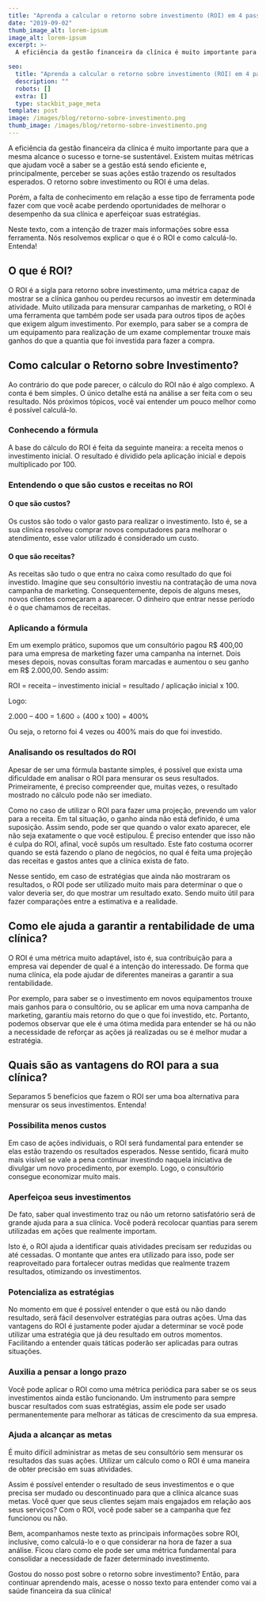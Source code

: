 ```yaml
---
title: "Aprenda a calcular o retorno sobre investimento (ROI) em 4 passos"
date: "2019-09-02"
thumb_image_alt: lorem-ipsum
image_alt: lorem-ipsum
excerpt: >-
  A eficiência da gestão financeira da clínica é muito importante para que a mesma alcance o sucesso e torne-se sustentável. Existem muitas métricas que ajudam você a saber se a gestão está sendo eficiente e, principalmente, perceber se suas ações estão trazendo os resultados esperados. O retorno sobre investimento ou ROI é uma delas.

seo:
  title: "Aprenda a calcular o retorno sobre investimento (ROI) em 4 passos"
  description: ""
  robots: []
  extra: []
  type: stackbit_page_meta
template: post
image: /images/blog/retorno-sobre-investimento.png
thumb_image: /images/blog/retorno-sobre-investimento.png
---
```


A eficiência da gestão financeira da clínica é muito importante para que a mesma alcance o sucesso e torne-se sustentável. Existem muitas métricas que ajudam você a saber se a gestão está sendo eficiente e, principalmente, perceber se suas ações estão trazendo os resultados esperados. O retorno sobre investimento ou ROI é uma delas.

Porém, a falta de conhecimento em relação a esse tipo de ferramenta pode fazer com que você acabe perdendo oportunidades de melhorar o desempenho da sua clínica e aperfeiçoar suas estratégias.

Neste texto, com a intenção de trazer mais informações sobre essa ferramenta. Nós resolvemos explicar o que é o ROI e como calculá-lo. Entenda!

## O que é ROI?

O ROI é a sigla para retorno sobre investimento, uma métrica capaz de mostrar se a clínica ganhou ou perdeu recursos ao investir em determinada atividade. Muito utilizada para mensurar campanhas de marketing, o ROI é uma ferramenta que também pode ser usada para outros tipos de ações que exigem algum investimento. Por exemplo, para saber se a compra de um equipamento para realização de um exame complementar trouxe mais ganhos do que a quantia que foi investida para fazer a compra.

## Como calcular o Retorno sobre Investimento?

Ao contrário do que pode parecer, o cálculo do ROI não é algo complexo. A conta é bem simples. O único detalhe está na análise a ser feita com o seu resultado. Nós próximos tópicos, você vai entender um pouco melhor como é possível calculá-lo.

### Conhecendo a fórmula

A base do cálculo do ROI é feita da seguinte maneira: a receita menos o investimento inicial. O resultado é dividido pela aplicação inicial e depois multiplicado por 100.

### Entendendo o que são custos e receitas no ROI

#### O que são custos?

Os custos são todo o valor gasto para realizar o investimento. Isto é, se a sua clínica resolveu comprar novos computadores para melhorar o atendimento, esse valor utilizado é considerado um custo.

#### O que são receitas?

As receitas são tudo o que entra no caixa como resultado do que foi investido. Imagine que seu consultório investiu na contratação de uma nova campanha de marketing. Consequentemente, depois de alguns meses, novos clientes começaram a aparecer. O dinheiro que entrar nesse período é o que chamamos de receitas.

### Aplicando a fórmula

Em um exemplo prático, supomos que um consultório pagou R$ 400,00 para uma empresa de marketing fazer uma campanha na internet. Dois meses depois, novas consultas foram marcadas e aumentou o seu ganho em R$ 2.000,00. Sendo assim:

ROI = receita – investimento inicial = resultado / aplicação inicial x 100.

Logo:

2.000 – 400 = 1.600 ÷ (400 x 100) = 400%

Ou seja, o retorno foi 4 vezes ou 400% mais do que foi investido.

### Analisando os resultados do ROI

Apesar de ser uma fórmula bastante simples, é possível que exista uma dificuldade em analisar o ROI para mensurar os seus resultados. Primeiramente, é preciso compreender que, muitas vezes, o resultado mostrado no cálculo pode não ser imediato.

Como no caso de utilizar o ROI para fazer uma projeção, prevendo um valor para a receita. Em tal situação, o ganho ainda não está definido, é uma suposição. Assim sendo, pode ser que quando o valor exato aparecer, ele não seja exatamente o que você estipulou. É preciso entender que isso não é culpa do ROI, afinal, você supôs um resultado. Este fato costuma ocorrer quando se está fazendo o plano de negócios, no qual é feita uma projeção das receitas e gastos antes que a clínica exista de fato.

Nesse sentido, em caso de estratégias que ainda não mostraram os resultados, o ROI pode ser utilizado muito mais para determinar o que o valor deveria ser, do que mostrar um resultado exato. Sendo muito útil para fazer comparações entre a estimativa e a realidade.

## Como ele ajuda a garantir a rentabilidade de uma clínica?

O ROI é uma métrica muito adaptável, isto é, sua contribuição para a empresa vai depender de qual é a intenção do interessado. De forma que numa clínica, ela pode ajudar de diferentes maneiras a garantir a sua rentabilidade.

Por exemplo, para saber se o investimento em novos equipamentos trouxe mais ganhos para o consultório, ou se aplicar em uma nova campanha de marketing, garantiu mais retorno do que o que foi investido, etc. Portanto, podemos observar que ele é uma ótima medida para entender se há ou não a necessidade de reforçar as ações já realizadas ou se é melhor mudar a estratégia.

## Quais são as vantagens do ROI para a sua clínica?

Separamos 5 benefícios que fazem o ROI ser uma boa alternativa para mensurar os seus investimentos. Entenda!

### Possibilita menos custos

Em caso de ações individuais, o ROI será fundamental para entender se elas estão trazendo os resultados esperados. Nesse sentido, ficará muito mais visível se vale a pena continuar investindo naquela iniciativa de divulgar um novo procedimento, por exemplo. Logo, o consultório consegue economizar muito mais.

### Aperfeiçoa seus investimentos

De fato, saber qual investimento traz ou não um retorno satisfatório será de grande ajuda para a sua clínica. Você poderá recolocar quantias para serem utilizadas em ações que realmente importam.

Isto é, o ROI ajuda a identificar quais atividades precisam ser reduzidas ou até cessadas. O montante que antes era utilizado para isso, pode ser reaproveitado para fortalecer outras medidas que realmente trazem resultados, otimizando os investimentos.

### Potencializa as estratégias

No momento em que é possível entender o que está ou não dando resultado, será fácil desenvolver estratégias para outras ações. Uma das vantagens do ROI é justamente poder ajudar a determinar se você pode utilizar uma estratégia que já deu resultado em outros momentos. Facilitando a entender quais táticas poderão ser aplicadas para outras situações.

### Auxilia a pensar a longo prazo

Você pode aplicar o ROI como uma métrica periódica para saber se os seus investimentos ainda estão funcionando. Um instrumento para sempre buscar resultados com suas estratégias, assim ele pode ser usado permanentemente para melhorar as táticas de crescimento da sua empresa.

### Ajuda a alcançar as metas

É muito difícil administrar as metas de seu consultório sem mensurar os resultados das suas ações. Utilizar um cálculo como o ROI é uma maneira de obter precisão em suas atividades.

Assim é possível entender o resultado de seus investimentos e o que precisa ser mudado ou descontinuado para que a clínica alcance suas metas. Você quer que seus clientes sejam mais engajados em relação aos seus serviços? Com o ROI, você pode saber se a campanha que fez funcionou ou não.

Bem, acompanhamos neste texto as principais informações sobre ROI, inclusive, como calculá-lo e o que considerar na hora de fazer a sua análise. Ficou claro como ele pode ser uma métrica fundamental para consolidar a necessidade de fazer determinado investimento.

Gostou do nosso post sobre o retorno sobre investimento? Então, para continuar aprendendo mais, acesse o nosso texto para entender como vai a saúde financeira da sua clínica!
